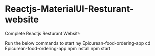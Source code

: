 # Reactjs-MaterialUI-Resturant-website
Complete Reactjs Resturant Website 

Run the below commands to start my Epicurean-food-ordering-app
cd Epicurean-food-ordering-app
npm install
npm start
